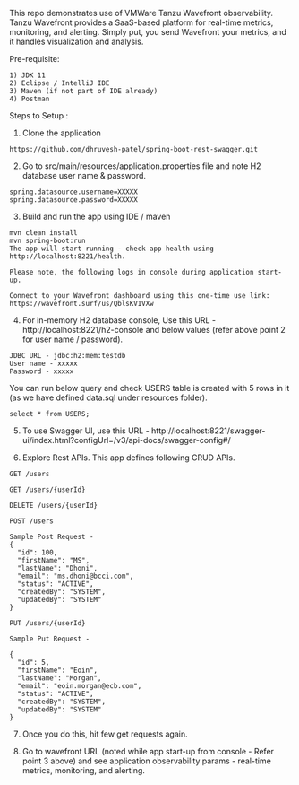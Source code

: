 This repo demonstrates use of VMWare Tanzu Wavefront observability.  Tanzu Wavefront provides a SaaS-based platform for real-time metrics, monitoring, and alerting. Simply put, you send Wavefront your metrics, and it handles visualization and analysis. 

Pre-requisite:
```
1) JDK 11
2) Eclipse / IntelliJ IDE 
3) Maven (if not part of IDE already)
4) Postman
```

Steps to Setup :
1. Clone the application
```
https://github.com/dhruvesh-patel/spring-boot-rest-swagger.git
```

2. Go to src/main/resources/application.properties file and note H2 database user name & password. 
```
spring.datasource.username=XXXXX
spring.datasource.password=XXXXX
```

3. Build and run the app using IDE / maven
```
mvn clean install 
mvn spring-boot:run
The app will start running - check app health using http://localhost:8221/health.

Please note, the following logs in console during application start-up. 

Connect to your Wavefront dashboard using this one-time use link:
https://wavefront.surf/us/QblsKV1VXw

```
4. For in-memory H2 database console, Use this URL - http://localhost:8221/h2-console and below values (refer above point 2 for user name / password).
```
JDBC URL - jdbc:h2:mem:testdb
User name - xxxxx
Password - xxxxx
```

You can run below query and check USERS table is created with 5 rows in it (as we have defined data.sql under resources folder). 
```
select * from USERS;
```

5. To use Swagger UI, use this URL -  http://localhost:8221/swagger-ui/index.html?configUrl=/v3/api-docs/swagger-config#/

6. Explore Rest APIs. This app defines following CRUD APIs.

```
GET /users

GET /users/{userId}

DELETE /users/{userId}

POST /users

Sample Post Request - 
{
  "id": 100,
  "firstName": "MS",
  "lastName": "Dhoni",
  "email": "ms.dhoni@bcci.com",
  "status": "ACTIVE",
  "createdBy": "SYSTEM",
  "updatedBy": "SYSTEM"
}

PUT /users/{userId}

Sample Put Request - 

{
  "id": 5,
  "firstName": "Eoin",
  "lastName": "Morgan",
  "email": "eoin.morgan@ecb.com",
  "status": "ACTIVE",
  "createdBy": "SYSTEM",
  "updatedBy": "SYSTEM"
}
```

7. Once you do this, hit few get requests again.

8. Go to wavefront URL (noted while app start-up from console - Refer point 3 above) and see application observability params - real-time metrics, monitoring, and alerting.